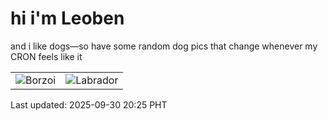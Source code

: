 # hi i'm Leoben

and i like dogs—so have some random dog pics that change whenever my CRON feels like it

|  |  |
|--------|----------|
| ![Borzoi](https://random-dog-vercel.vercel.app/api/random-borzoi?v=1759235114) | ![Labrador](https://random-dog-vercel.vercel.app/api/random-labrador?v=1759235114) |

Last updated: 2025-09-30 20:25 PHT
